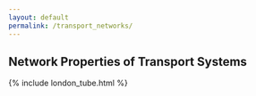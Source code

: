```yaml
---
layout: default
permalink: /transport_networks/
---
```

<h2><b>Network Properties of Transport Systems</b></h2>
<div style="display:block;overflow: hidden;">
{% include london_tube.html %} 
</div>